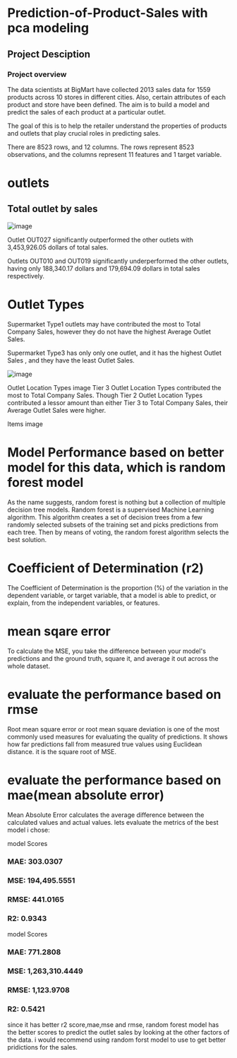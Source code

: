 
# Prediction-of-Product-Sales with pca modeling
## Project Desciption
### Project overview
The data scientists at BigMart have collected 2013 sales data for 1559 products across 10 stores in different cities. Also, certain attributes of each product and store have been defined. The aim is to build a model and predict the sales of each product at a particular outlet.

The goal of this is to help the retailer understand the properties of products and outlets that play crucial roles in predicting sales.

There are 8523 rows, and 12 columns. The rows represent 8523 observations, and the columns represent 11 features and 1 target variable.
# outlets
## Total outlet by sales
![image](https://github.com/elleniayele/salespredicationspca/assets/61632568/cc3aea92-75c9-4542-a636-a590499c1ffd)


Outlet OUT027 significantly outperformed the other outlets with 3,453,926.05 dollars of total sales.

Outlets OUT010 and OUT019 significantly underperformed the other outlets, having only 188,340.17 dollars and 179,694.09 dollars in total sales respectively.

# Outlet Types
Supermarket Type1 outlets may have contributed the most to Total Company Sales, however they do not have the highest Average Outlet Sales.

Supermarket Type3 has only only one outlet, and it has the highest Outlet Sales , and they have the least Outlet Sales.

![image](https://github.com/elleniayele/salespredicationspca/assets/61632568/115c792d-3647-40ed-ad60-9b89cb93cc18)




Outlet Location Types
image Tier 3 Outlet Location Types contributed the most to Total Company Sales. Though Tier 2 Outlet Location Types contributed a lessor amount than either Tier 3 to Total Company Sales, their Average Outlet Sales were higher.

Items
image

# Model Performance based on better model for this data, which is random forest model

As the name suggests, random forest is nothing but a collection of multiple decision tree models. Random forest is a supervised Machine Learning algorithm. This algorithm creates a set of decision trees from a few randomly selected subsets of the training set and picks predictions from each tree. Then by means of voting, the random forest algorithm selects the best solution.
# Coefficient of Determination (r2)
The Coefficient of Determination is the proportion (%) of the variation in the dependent variable, or target variable, that a model is able to predict, or explain, from the independent variables, or features.
# mean sqare error
To calculate the MSE, you take the difference between your model's predictions and the ground truth, square it, and average it out across the whole dataset.
# evaluate the performance based on rmse
Root mean square error or root mean square deviation is one of the most commonly used measures for evaluating the quality of predictions. It shows how far predictions fall from measured true values using Euclidean distance. it is the square root of MSE.
# evaluate the performance based on mae(mean absolute error)
Mean Absolute Error calculates the average difference between the calculated values and actual values.
lets evaluate the metrics of the best model i chose:

model Scores

### MAE: 303.0307 
### MSE: 194,495.5551 
### RMSE: 441.0165 
### R2: 0.9343

model Scores

### MAE: 771.2808 
### MSE: 1,263,310.4449 
### RMSE: 1,123.9708 
### R2: 0.5421
since it has better r2 score,mae,mse and rmse, random forest model has the better scores to predict the outlet sales by looking at  the other factors of the data.
i would recommend using random forst model to use to get better pridictions for the sales.

